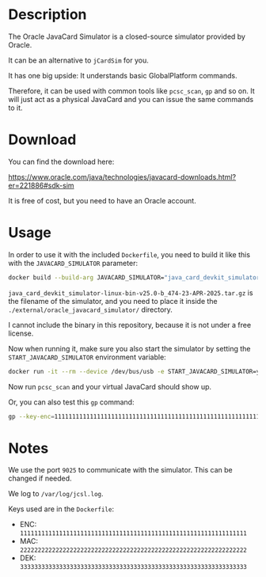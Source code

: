 # Description

The Oracle JavaCard Simulator is a closed-source simulator provided by Oracle.

It can be an alternative to `jCardSim` for you.

It has one big upside:
It understands basic GlobalPlatform commands.

Therefore, it can be used with common tools like `pcsc_scan`, `gp` and so on.
It will just act as a physical JavaCard and you can issue the same commands to it.

# Download

You can find the download here:

<https://www.oracle.com/java/technologies/javacard-downloads.html?er=221886#sdk-sim>

It is free of cost, but you need to have an Oracle account.

# Usage

In order to use it with the included `Dockerfile`, you need to build it like this with the `JAVACARD_SIMULATOR` parameter:

```bash
docker build --build-arg JAVACARD_SIMULATOR="java_card_devkit_simulator-linux-bin-v25.0-b_474-23-APR-2025.tar.gz" -t javacard .
```

`java_card_devkit_simulator-linux-bin-v25.0-b_474-23-APR-2025.tar.gz` is the filename of the simulator,
and you need to place it inside the `./external/oracle_javacard_simulator/` directory.

I cannot include the binary in this repository, because it is not under a free license.

Now when running it, make sure you also start the simulator by setting the `START_JAVACARD_SIMULATOR` environment variable:

```bash
docker run -it --rm --device /dev/bus/usb -e START_JAVACARD_SIMULATOR=y javacard
```

Now run `pcsc_scan` and your virtual JavaCard should show up.

Or, you can also test this `gp` command:

```bash
gp --key-enc=1111111111111111111111111111111111111111111111111111111111111111 --key-mac=2222222222222222222222222222222222222222222222222222222222222222 --key-dek=3333333333333333333333333333333333333333333333333333333333333333 --list
```

# Notes

We use the port `9025` to communicate with the simulator.
This can be changed if needed.

We log to `/var/log/jcsl.log`.

Keys used are in the `Dockerfile`:

- ENC: `1111111111111111111111111111111111111111111111111111111111111111`
- MAC: `2222222222222222222222222222222222222222222222222222222222222222`
- DEK: `3333333333333333333333333333333333333333333333333333333333333333`
